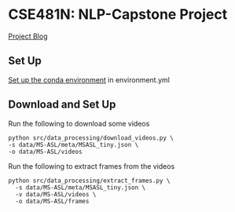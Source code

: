 # CSE481N: NLP-Capstone Project

[Project Blog](https://estberg.github.io/CSE481N/)

## Set Up

[Set up the conda environment](https://docs.conda.io/projects/conda/en/latest/user-guide/tasks/manage-environments.html#creating-an-environment-from-an-environment-yml-file) in environment.yml

## Download and Set Up

Run the following to download some videos

```
python src/data_processing/download_videos.py \
-s data/MS-ASL/meta/MSASL_tiny.json \
-o data/MS-ASL/videos
```

Run the following to extract frames from the videos

```
python src/data_processing/extract_frames.py \
  -s data/MS-ASL/meta/MSASL_tiny.json \
  -v data/MS-ASL/videos \
  -o data/MS-ASL/frames
```
